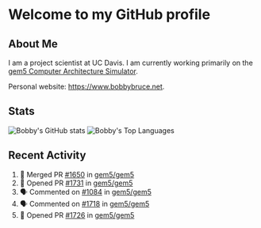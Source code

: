 # Welcome to my GitHub profile

## About Me

I am a project scientist at UC Davis. I am currently working primarily on the [gem5 Computer Architecture Simulator](https://github.com/gem5).

Personal website: <https://www.bobbybruce.net>.

## Stats

![Bobby's GitHub stats](https://github-readme-stats.vercel.app/api?username=bobbyrbruce&show_icons=true&theme=responsive&include_all_commits=true&count_private=true&show=reviews&disable_animations=true)
![Bobby's Top Languages ](https://github-readme-stats.vercel.app/api/top-langs/?username=bobbyrbruce&layout=compact&theme=responsive&count_private=true&langs_count=10&disable_animations=true)

## Recent Activity

<!--START_SECTION:activity-->
1. 🎉 Merged PR [#1650](https://github.com/gem5/gem5/pull/1650) in [gem5/gem5](https://github.com/gem5/gem5)
2. 💪 Opened PR [#1731](https://github.com/gem5/gem5/pull/1731) in [gem5/gem5](https://github.com/gem5/gem5)
3. 🗣 Commented on [#1084](https://github.com/gem5/gem5/pull/1084#issuecomment-2443714129) in [gem5/gem5](https://github.com/gem5/gem5)
4. 🗣 Commented on [#1718](https://github.com/gem5/gem5/pull/1718#issuecomment-2443311935) in [gem5/gem5](https://github.com/gem5/gem5)
5. 💪 Opened PR [#1726](https://github.com/gem5/gem5/pull/1726) in [gem5/gem5](https://github.com/gem5/gem5)
<!--END_SECTION:activity-->
